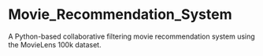 # Movie_Recommendation_System
A Python-based collaborative filtering movie recommendation system using the MovieLens 100k dataset.

